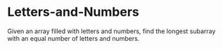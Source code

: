 # Letters-and-Numbers
 Given an array filled with letters and numbers, find the longest subarray with 
an equal number of letters and numbers.
